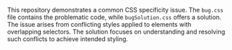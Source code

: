 This repository demonstrates a common CSS specificity issue. The `bug.css` file contains the problematic code, while `bugSolution.css` offers a solution.  The issue arises from conflicting styles applied to elements with overlapping selectors. The solution focuses on understanding and resolving such conflicts to achieve intended styling.
